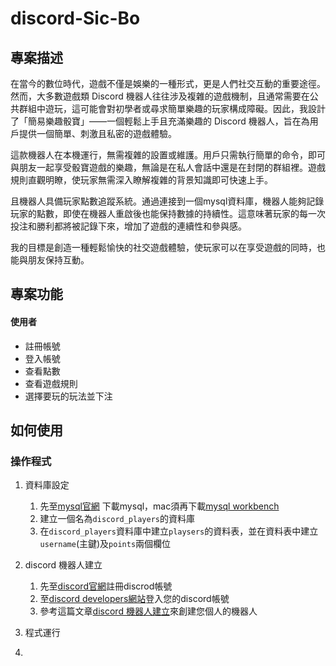# discord-Sic-Bo
## 專案描述
在當今的數位時代，遊戲不僅是娛樂的一種形式，更是人們社交互動的重要途徑。然而，大多數遊戲類 Discord 機器人往往涉及複雜的遊戲機制，且通常需要在公共群組中遊玩，這可能會對初學者或尋求簡單樂趣的玩家構成障礙。因此，我設計了「簡易樂趣骰寶」——一個輕鬆上手且充滿樂趣的 Discord 機器人，旨在為用戶提供一個簡單、刺激且私密的遊戲體驗。

這款機器人在本機運行，無需複雜的設置或維護。用戶只需執行簡單的命令，即可與朋友一起享受骰寶遊戲的樂趣，無論是在私人會話中還是在封閉的群組裡。遊戲規則直觀明瞭，使玩家無需深入瞭解複雜的背景知識即可快速上手。

且機器人具備玩家點數追蹤系統。通過連接到一個mysql資料庫，機器人能夠記錄玩家的點數，即使在機器人重啟後也能保持數據的持續性。這意味著玩家的每一次投注和勝利都將被記錄下來，增加了遊戲的連續性和參與感。

我的目標是創造一種輕鬆愉快的社交遊戲體驗，使玩家可以在享受遊戲的同時，也能與朋友保持互動。

## 專案功能
#### 使用者
- 註冊帳號
- 登入帳號
- 查看點數
- 查看遊戲規則
- 選擇要玩的玩法並下注


## 如何使用
### 操作程式
1. 資料庫設定
    1. 先至[mysql官網](https://dev.mysql.com/downloads/mysql/) 下載mysql，mac須再下載[mysql workbench](https://dev.mysql.com/downloads/workbench/)
    2. 建立一個名為`discord_players`的資料庫
    3. 在`discord_players`資料庫中建立`playsers`的資料表，並在資料表中建立`username`(主鍵)及`points`兩個欄位
2. discord 機器人建立
    1. 先至[discord官網](https://discord.com/)註冊discrod帳號
    2. 至[discord developers網站](https://discord.com/developers/applications)登入您的discord帳號
    3. 參考這篇文章[discord 機器人建立](https://ithelp.ithome.com.tw/articles/10319049)來創建您個人的機器人
3. 程式運行

4. 

